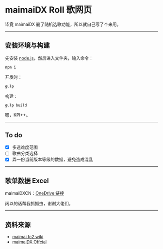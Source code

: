 # maimaiDX Roll 歌网页

毕竟 maimaiDX 删了随机选歌功能，所以就自己写了个来用。

---

## 安装环境与构建

先安装 [node.js](https://nodejs.org)，然后进入文件夹，输入命令：

```bash
npm i
```

开发时：

```bash
gulp
```

构建：

```bash
gulp build
```

嗯，KPI++。

---

## To do

- [x] 多选难度范围
- [ ] 歌曲分类选择
- [x] 弄一份当前版本等级的数据，避免造成混乱

---

## 歌单数据 Excel

maimaiDXCN：[OneDrive 链接](https://1drv.ms/x/s!ArePsgkuEqXhqmsyOsKcKNyAaVeV?e=SHz6gI)

阔以的话帮我抓抓虫，谢谢大佬们。

---

## 资料来源

- [maimai fc2 wiki](https://maimai.wiki.fc2.com/)
- [maimaiDX Offcial](https://maimai.sega.jp/song/)

 
